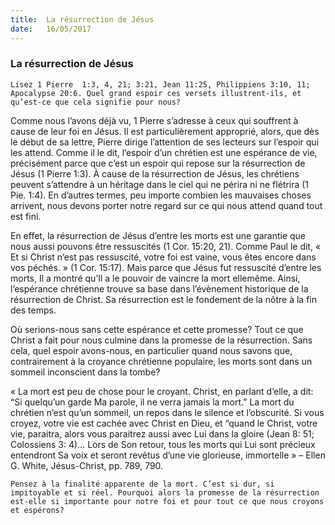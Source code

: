```yaml
---
title:  La résurrection de Jésus
date:   16/05/2017
---
```


### La résurrection de Jésus

`Lisez 1 Pierre  1:3, 4, 21; 3:21, Jean 11:25, Philippiens 3:10, 11; Apocalypse 20:6. Quel grand espoir ces versets illustrent-ils, et qu’est-ce que cela signifie pour nous?`

Comme nous l’avons déjà vu, 1 Pierre  s’adresse à ceux qui souffrent à cause de leur foi en Jésus. Il est particulièrement approprié, alors, que dès le début de sa lettre, Pierre  dirige l’attention de ses lecteurs sur l’espoir qui les attend. Comme il le dit, l’espoir d’un chrétien est une espérance de vie, précisément parce que c’est un espoir qui repose sur la résurrection de Jésus (1 Pierre 1:3). À cause de la résurrection de Jésus, les chrétiens peuvent s’attendre à un héritage dans le ciel qui ne périra ni ne flétrira (1 Pie. 1:4). En d’autres termes, peu importe combien les mauvaises choses arrivent, nous devons porter notre regard sur ce qui nous attend quand tout est fini.

En effet, la résurrection de Jésus d’entre les morts est une garantie que nous aussi pouvons être ressuscités (1 Cor. 15:20, 21). Comme Paul le dit, « Et si Christ n’est pas ressuscité, votre foi est vaine, vous êtes encore dans vos péchés. » (1 Cor. 15:17). Mais parce que Jésus fut ressuscité d’entre les morts, Il a montré qu’Il a le pouvoir de vaincre la mort ellemême. Ainsi, l’espérance chrétienne trouve sa base dans l’évènement historique de la résurrection de Christ. Sa résurrection est le fondement de la nôtre à la fin des temps.

Où serions-nous sans cette espérance et cette promesse? Tout ce que Christ a fait pour nous culmine dans la promesse de la résurrection. Sans cela, quel espoir avons-nous, en particulier quand nous savons que, contrairement à la croyance chrétienne populaire, les morts sont dans un sommeil inconscient dans la tombe?

« La mort est peu de chose pour le croyant. Christ, en parlant d’elle, a dit: “Si quelqu’un garde Ma parole, il ne verra jamais la mort.” La mort du chrétien n’est qu’un sommeil, un repos dans le silence et l’obscurité. Si vous croyez, votre vie est cachée avec Christ en Dieu, et “quand le Christ, votre vie, paraitra, alors vous paraitrez aussi avec Lui dans la gloire (Jean 8: 51; Colossiens 3: 4)… Lors de Son retour, tous les morts qui Lui sont précieux entendront Sa voix et seront revêtus d’une vie glorieuse, immortelle » – Ellen G. White, Jésus-Christ, pp. 789, 790.

`Pensez à la finalité apparente de la mort. C’est si dur, si impitoyable et si réel. Pourquoi alors la promesse de la résurrection est-elle si importante pour notre foi et pour tout ce que nous croyons et espérons?`